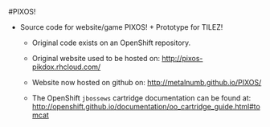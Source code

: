 #PIXOS!
- Source code for website/game PIXOS! + Prototype for TILEZ!

	- Original code exists on an OpenShift repository. 
	- Original website used to be hosted on: http://pixos-pikdox.rhcloud.com/
	- Website now hosted on github on:  http://metalnumb.github.io/PIXOS/
	
	- The OpenShift `jbossews` cartridge documentation can be found at:
	http://openshift.github.io/documentation/oo_cartridge_guide.html#tomcat
